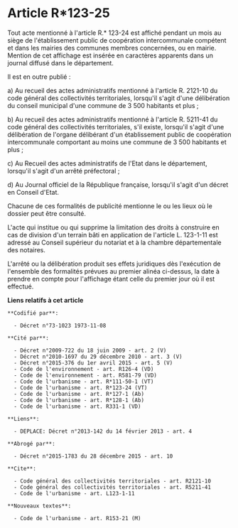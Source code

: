 # Article R*123-25

Tout acte mentionné à l'article R.* 123-24 est affiché pendant un mois au siège de l'établissement public de coopération
intercommunale compétent et dans les mairies des communes membres concernées, ou en mairie. Mention de cet affichage est
insérée en caractères apparents dans un journal diffusé dans le département. 

Il est en outre publié : 

a) Au recueil des actes administratifs mentionné à l'article R. 2121-10 du code général des collectivités territoriales,
lorsqu'il s'agit d'une délibération du conseil municipal d'une commune de 3 500 habitants et plus ; 

b) Au recueil des actes administratifs mentionné à l'article R. 5211-41 du code général des collectivités territoriales, s'il
existe, lorsqu'il s'agit d'une délibération de l'organe délibérant d'un établissement public de coopération intercommunale
comportant au moins une commune de 3 500 habitants et plus ; 

c) Au Recueil des actes administratifs de l'Etat dans le département, lorsqu'il s'agit d'un arrêté préfectoral ; 

d) Au Journal officiel de la République française, lorsqu'il s'agit d'un décret en Conseil d'Etat. 

Chacune de ces formalités de publicité mentionne le ou les lieux où le dossier peut être consulté. 

L'acte qui institue ou qui supprime la limitation des droits à construire en cas de division d'un terrain bâti en application
de l'article L. 123-1-11 est adressé au Conseil supérieur du notariat et à la chambre départementale des notaires. 

L'arrêté ou la délibération produit ses effets juridiques dès l'exécution de l'ensemble des formalités prévues au premier
alinéa ci-dessus, la date à prendre en compte pour l'affichage étant celle du premier jour où il est effectué.

**Liens relatifs à cet article**

	**Codifié par**:

	  - Décret n°73-1023 1973-11-08

	**Cité par**:

	  - Décret n°2009-722 du 18 juin 2009 - art. 2 (V)
	  - Décret n°2010-1697 du 29 décembre 2010 - art. 3 (V)
	  - Décret n°2015-376 du 1er avril 2015 - art. 5 (V)
	  - Code de l'environnement - art. R126-4 (VD)
	  - Code de l'environnement - art. R581-79 (VD)
	  - Code de l'urbanisme - art. R*111-50-1 (VT)
	  - Code de l'urbanisme - art. R*123-24 (VT)
	  - Code de l'urbanisme - art. R*127-1 (Ab)
	  - Code de l'urbanisme - art. R*128-1 (Ab)
	  - Code de l'urbanisme - art. R331-1 (VD)

	**Liens**:

	  - DEPLACE: Décret n°2013-142 du 14 février 2013 - art. 4

	**Abrogé par**:

	  - Décret n°2015-1783 du 28 décembre 2015 - art. 10

	**Cite**:

	  - Code général des collectivités territoriales - art. R2121-10
	  - Code général des collectivités territoriales - art. R5211-41
	  - Code de l'urbanisme - art. L123-1-11

	**Nouveaux textes**:

	  - Code de l'urbanisme - art. R153-21 (M)
